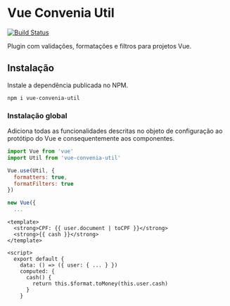 # Vue Convenia Util

[![Build Status][0]][1]

Plugin com validações, formatações e filtros para projetos Vue.

## Instalação

Instale a dependência publicada no NPM.

```shell
npm i vue-convenia-util
```

### Instalação global

Adiciona todas as funcionalidades descritas no objeto de configuração ao
protótipo do Vue e consequentemente aos componentes.

```js
import Vue from 'vue'
import Util from 'vue-convenia-util'

Vue.use(Util, {
  formatters: true,
  formatFilters: true
})

new Vue({
  ...
```

```vue
<template>
  <strong>CPF: {{ user.document | toCPF }}</strong>
  <strong>{{ cash }}</strong>
</template>

<script>
  export default {
    data: () => ({ user: { ... } })
    computed: {
      cash() {
        return this.$format.toMoney(this.user.cash)
      }
    }
```

[0]: https://travis-ci.org/convenia/vue-convenia-util.svg?branch=master
[1]: https://travis-ci.org/convenia/vue-convenia-util
